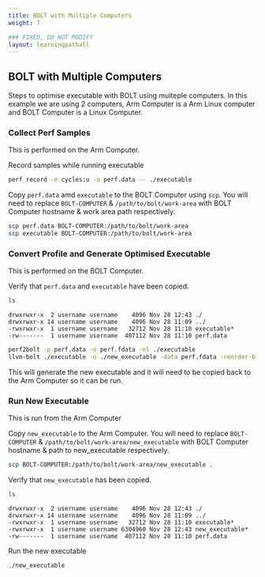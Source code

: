 ```yaml
---
title: BOLT with Multiple Computers
weight: 7

### FIXED, DO NOT MODIFY
layout: learningpathall
---
```


## BOLT with Multiple Computers

Steps to optimise executable with BOLT using multeple computers. In this example we are using 2 computers, Arm Computer is a Arm Linux computer and BOLT Computer is a Linux Computer.

### Collect Perf Samples

This is performed on the Arm Computer.

Record samples while running executable

```bash { target="ubuntu:latest" }
perf record -e cycles:u -o perf.data -- ./executable
```

Copy `perf.data` amd `executable` to the BOLT Computer using `scp`. You will need to replace `BOLT-COMPUTER` & `/path/to/bolt/work-area` with BOLT Computer hostname & work area path respectively.

```bash { target="ubuntu:latest" }
scp perf.data BOLT-COMPUTER:/path/to/bolt/work-area
scp executable BOLT-COMPUTER:/path/to/bolt/work-area
```

### Convert Profile and Generate Optimised Executable

This is performed on the BOLT Computer.

Verify that `perf.data` and `executable` have been copied.

```bash { target="ubuntu:latest" }
ls
```

```output
drwxrwxr-x  2 username username    4096 Nov 28 12:43 ./
drwxrwxr-x 14 username username    4096 Nov 28 11:09 ../
-rwxrwxr-x  1 username username   32712 Nov 28 11:10 executable*
-rw-------  1 username username  407112 Nov 28 11:10 perf.data
```

```bash { target="ubuntu:latest" }
perf2bolt -p perf.data -o perf.fdata -nl ./executable
llvm-bolt ./executable -o ./new_executable -data perf.fdata -reorder-blocks=ext-tsp -reorder-functions=hfsort -split-functions -split-all-cold -split-eh -dyno-stats
```

This will generate the new executable and it will need to be copied back to the Arm Computer so it can be run.

### Run New Executable

This is run from the Arm Computer

Copy `new_executable` to the Arm Computer. You will need to replace `BOLT-COMPUTER` & `/path/to/bolt/work-area/new_executable` with BOLT Computer hostname & path to new_executable respectively.

```bash { target="ubuntu:latest" }
scp BOLT-COMPUTER:/path/to/bolt/work-area/new_executable .
```

Verify that `new_executable` has been copied.

```bash { target="ubuntu:latest" }
ls
```

```output
drwxrwxr-x  2 username username    4096 Nov 28 12:43 ./
drwxrwxr-x 14 username username    4096 Nov 28 11:09 ../
-rwxrwxr-x  1 username username   32712 Nov 28 11:10 executable*
-rwxrwxr-x  1 username username 6304960 Nov 28 12:43 new_executable*
-rw-------  1 username username  407112 Nov 28 11:10 perf.data
```

Run the new executable

```bash { target="ubuntu:latest" }
./new_executable
```

